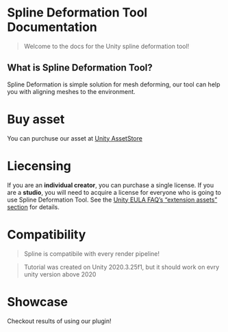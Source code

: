 # Spline Deformation Tool Documentation

> Welcome to the docs for the Unity spline deformation tool!

## What is Spline Deformation Tool?

Spline Deformation is simple solution for mesh deforming, our tool can help you with aligning meshes to the environment.

# Buy asset

You can purchuse our asset at [Unity AssetStore]()

# Liecensing

If you are an **individual creator**, you can purchase a single license. If you are a **studio**, you will need to acquire a license for everyone who is going to use Spline Deformation Tool. See the [Unity EULA FAQ’s “extension assets” section](https://assetstore.unity.com/browse/eula-faq) for details.

# Compatibility

> Spline is compatibile with every render pipeline!

> Tutorial was created on Unity 2020.3.25f1, but it should work on evry unity version above 2020

# Showcase

Checkout results of using our plugin!
